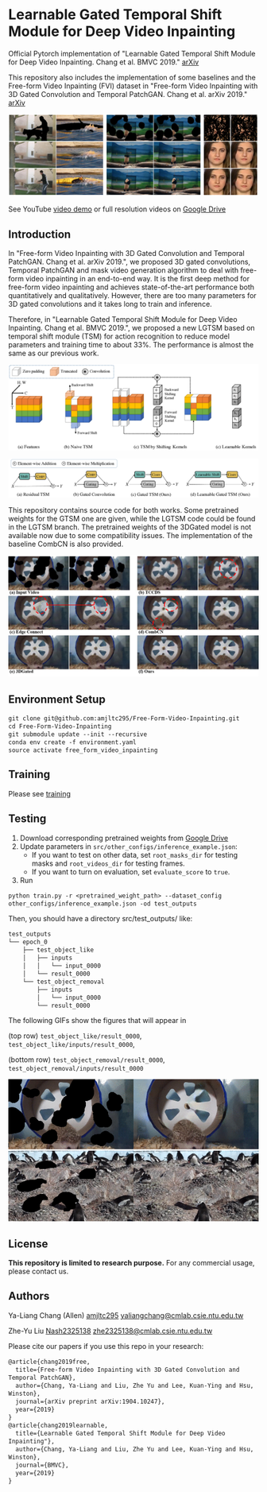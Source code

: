 # Learnable Gated Temporal Shift Module for Deep Video Inpainting

Official Pytorch implementation of "Learnable Gated Temporal Shift Module for Deep Video Inpainting. Chang et al. BMVC 2019." [arXiv](https://arxiv.org/abs/1907.01131)

This repository also includes the implementation of some baselines and the Free-form Video Inpainting (FVI) dataset in "Free-form Video Inpainting with 3D Gated Convolution and Temporal PatchGAN. Chang et al. arXiv 2019." [arXiv](https://arxiv.org/abs/1904.10247)

![teaser](doc/teaser.png)

See YouTube [video demo](https://www.youtube.com/watch?v=87Vh1HDBjD0&list=PLPoVtv-xp_dL5uckIzz1PKwNjg1yI0I94&index=32&t=0s) or full resolution videos on [Google Drive](https://drive.google.com/open?id=1sT_ov_lLhQlXE2PnBKCUGOTNz5f_p9G7)

## Introduction

In "Free-form Video Inpainting with 3D Gated Convolution and Temporal PatchGAN. Chang et al. arXiv 2019.", we proposed 3D gated convolutions, Temporal PatchGAN and mask video generation algorithm to deal with free-form video inpainting in an end-to-end way. It is the first deep method for free-form video inpainting and achieves state-of-the-art performance both quantitatively and qualitatively. However, there are too many parameters for 3D gated convolutions and it takes long to train and inference.

Therefore, in "Learnable Gated Temporal Shift Module for Deep Video Inpainting. Chang et al. BMVC 2019.", we proposed a new LGTSM based on temporal shift module (TSM) for action recognition to reduce model parameters and training time to about 33%. The performance is almost the same as our previous work.

![lgtsm](doc/learnable_temporal_shift.png)

![block](doc/block_stacking.png)


This repository contains source code for both works. Some pretrained weights for the GTSM one are given, while the LGTSM code could be found in the LGTSM branch. The pretrained weights of the 3DGated model is not available now due to some compatibility issues. The implementation of the baseline CombCN is also provided.

![compare](doc/fig_compare.png)
## Environment Setup
```
git clone git@github.com:amjltc295/Free-Form-Video-Inpainting.git
cd Free-Form-Video-Inpainting
git submodule update --init --recursive
conda env create -f environment.yaml
source activate free_form_video_inpainting
```

## Training
Please see [training](doc/training.md)

## Testing
1. Download corresponding pretrained weights from [Google Drive](https://drive.google.com/open?id=1uva9yI8yYKivqi4pWcyZLcCdIt1k-LRY)
2. Update parameters in `src/other_configs/inference_example.json`:
    * If you want to test on other data, set `root_masks_dir` for testing masks and `root_videos_dir` for testing frames.
    * If you want to turn on evaluation, set `evaluate_score` to `true`.
3. Run
```
python train.py -r <pretrained_weight_path> --dataset_config other_configs/inference_example.json -od test_outputs
```

Then, you should have a directory src/test_outputs/ like:
```
test_outputs
└── epoch_0
    ├── test_object_like
    │   ├── inputs
    │   │   └── input_0000
    │   └── result_0000
    └── test_object_removal
        ├── inputs
        │   └── input_0000
        └── result_0000
```
The following GIFs show the figures that will appear in

(top row) `test_object_like/result_0000`, `test_object_like/inputs/result_0000`,

(bottom row) `test_object_removal/result_0000`, `test_object_removal/inputs/result_0000`

<img src='./doc/test_images/test_object_like.gif'>

<img src='./doc/test_images/test_object_removal.gif'> 

## License
**This repository is limited to research purpose.** For any commercial usage, please contact us.

## Authors

Ya-Liang Chang (Allen) [amjltc295](https://github.com/amjltc295/) yaliangchang@cmlab.csie.ntu.edu.tw

Zhe-Yu Liu [Nash2325138](https://github.com/Nash2325138) zhe2325138@cmlab.csie.ntu.edu.tw


Please cite our papers if you use this repo in your research:
```
@article{chang2019free,
  title={Free-form Video Inpainting with 3D Gated Convolution and Temporal PatchGAN},
  author={Chang, Ya-Liang and Liu, Zhe Yu and Lee, Kuan-Ying and Hsu, Winston},
  journal={arXiv preprint arXiv:1904.10247},
  year={2019}
}
@article{chang2019learnable,
  title={Learnable Gated Temporal Shift Module for Deep Video Inpainting"},
  author={Chang, Ya-Liang and Liu, Zhe Yu and Lee, Kuan-Ying and Hsu, Winston},
  journal={BMVC},
  year={2019}
}
```
